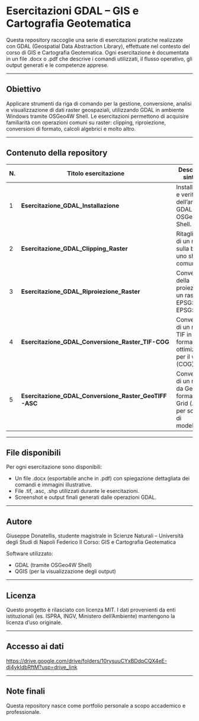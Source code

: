 # Esercitazioni GDAL – GIS e Cartografia Geotematica

Questa repository raccoglie una serie di esercitazioni pratiche realizzate con GDAL (Geospatial Data Abstraction Library), effettuate nel contesto del corso di GIS e Cartografia Geotematica. Ogni esercitazione è documentata in un file .docx o .pdf che descrive i comandi utilizzati, il flusso operativo, gli output generati e le competenze apprese.

---

## Obiettivo

Applicare strumenti da riga di comando per la gestione, conversione, analisi e visualizzazione di dati raster geospaziali, utilizzando GDAL in ambiente Windows tramite OSGeo4W Shell. Le esercitazioni permettono di acquisire familiarità con operazioni comuni su raster: clipping, riproiezione, conversioni di formato, calcoli algebrici e molto altro.

---

## Contenuto della repository

| N. | Titolo esercitazione                                             | Descrizione sintetica |
|----|-----------------------------------------------------------------|------------------------------------------------------------------------------------------------|
| 1  | **Esercitazione_GDAL_Installazione**                            | Installazione e verifica dell’ambiente GDAL tramite OSGeo4W Shell.                             |
| 2  | **Esercitazione_GDAL_Clipping_Raster**                          | Ritaglio (clip) di un raster sulla base di uno shapefile comunale.                             |
| 3  | **Esercitazione_GDAL_Riproiezione_Raster**                      | Conversione della proiezione di un raster da EPSG:4326 a EPSG:32633.                           |
| 4  | **Esercitazione_GDAL_Conversione_Raster_TIF-COG**               | Conversione di un raster TIF in formato ottimizzato per il web (COG).                          |
| 5  | **Esercitazione_GDAL_Conversione_Raster_GeoTIFF-ASC**           | Conversione di un raster da GeoTIFF a formato ASCII Grid (.asc) per software di modellazione.  |

---

## File disponibili

Per ogni esercitazione sono disponibili:
- Un file .docx (esportabile anche in .pdf) con spiegazione dettagliata dei comandi e immagini illustrative.
- File .tif, .asc, .shp utilizzati durante le esercitazioni.
- Screenshot e output finali generati dalle operazioni GDAL.

---

## Autore

Giuseppe Donatellis, studente magistrale in Scienze Naturali – Università degli Studi di Napoli Federico II
Corso: GIS e Cartografia Geotematica

Software utilizzato: 
- GDAL (tramite OSGeo4W Shell)
- QGIS (per la visualizzazione degli output)

---

## Licenza

Questo progetto è rilasciato con licenza MIT. I dati provenienti da enti istituzionali (es. ISPRA, INGV, Ministero dell’Ambiente) mantengono la licenza d’uso originale.

---

## Accesso ai dati

https://drive.google.com/drive/folders/10rysuuCYxBDdpCQX4eE-dj4ykIdbRftM?usp=drive_link


---

## Note finali

Questa repository nasce come portfolio personale a scopo accademico e professionale.  
